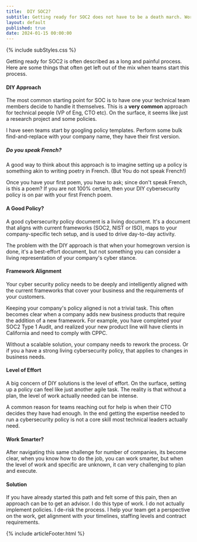 ```yaml
---
title:  DIY SOC2?
subtitle: Getting ready for SOC2 does not have to be a death march. Work smarter, not harder. (Get an advisor)
layout: default
published: true
date: 2024-01-15 00:00:00
---
```


{% include subStyles.css %}

Getting ready for SOC2 is often described as a long and painful process. Here are some things
that often get left out of the mix when teams start this process.

#### DIY Approach
The most common starting point for SOC is to have one your technical team members decide to
handle it themselves. This is a __very common__ approach for technical people (VP of Eng, CTO etc). On the surface,
it seems like just a research project and some policies.

I have seen teams start by googling policy templates. Perform some bulk find-and-replace with
your company name, they have their first version.

<div class="ceo-note">
    <h5>
        Do you speak French?
    </h5>
    <p>
        A good way to think about this approach is to imagine setting up a policy is something akin
        to writing poetry in French. (But You do not speak French!)
    </p>
    <p>
        Once you have your first poem, you have to ask; since don't speak French, is this a poem?
        If you are not 100% certain, then your DIY cybersecurity policy is on par with your first French poem.
    </p>
</div>

#### A Good Policy?

A good cybersecurity policy document is a living document. It's a document that aligns with
current frameworks (SOC2, NIST or ISO), maps to your company-specific tech setup, and is used
to drive day-to-day activity.

The problem with the DIY approach is that when your homegrown version is done, it's a best-effort
document, but not something you can consider a living representation of your company's cyber stance.

#### Framework Alignment
Your cyber security policy needs to be deeply and intelligently aligned with the current frameworks
that cover your business and the requirements of your customers.

Keeping your company's policy aligned is not a trivial task. This often becomes clear when a company
adds new business products that require the addition of a new framework. For example, you have completed
your SOC2 Type 1 Audit, and realized your new product line will have clients in California and need to
comply with CPPC.

Without a scalable solution, your company needs to rework the process. Or if you a have a strong living
cybersecurity policy, that applies to changes in business needs.

#### Level of Effort
A big concern of DIY solutions is the level of effort. On the surface, setting up a policy can feel
like just another agile task. The reality is that without a plan, the level of work actually needed can
be intense.

A common reason for teams reaching out for help is when their CTO decides they have had enough. In the
end getting the expertise needed to run a cybersecurity policy is not a core skill most technical leaders
actually need.

#### Work Smarter?
After navigating this same challenge for number of companies, its become clear, when you know how to do
the job, you can work smarter, but when the level of work and specific are unknown, it can very challenging
to plan and execute.

#### Solution
If you have already started this path and felt some of this pain, then an approach can be to get an
advisor. I do this type of work. I do not actually implement policies. I de-risk the process. I help your
team get a perspective on the work, get alignment with your timelines, staffing levels and contract requirements.


{% include articleFooter.html %}
